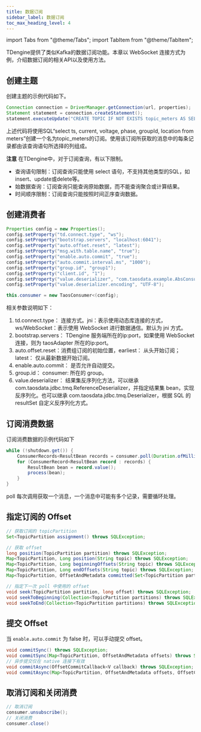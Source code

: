 ```yaml
---
title: 数据订阅
sidebar_label: 数据订阅
toc_max_heading_level: 4
---
```


import Tabs from "@theme/Tabs";
import TabItem from "@theme/TabItem";

TDengine提供了类似Kafka的数据订阅功能。本章以 WebSocket 连接方式为例，介绍数据订阅的相关API以及使用方法。

## 创建主题

创建主题的示例代码如下。

<Tabs defaultValue="java" groupId="createTopic">
<TabItem value="java" label="Java">

```java
Connection connection = DriverManager.getConnection(url, properties);
Statement statement = connection.createStatement();
statement.executeUpdate("CREATE TOPIC IF NOT EXISTS topic_meters AS SELECT ts, current, voltage, phase, groupid, location FROM meters");
```
</TabItem>
</Tabs>

上述代码将使用SQL“select ts, current, voltage, phase, groupId, location from meters”创建一个名为topic_meters的订阅。使用该订阅所获取的消息中的每条记录都由该查询语句所选择的列组成。

**注意**
在TDengine中，对于订阅查询，有以下限制。
- 查询语句限制：订阅查询只能使用 select 语句，不支持其他类型的SQL，如 insert、update或delete等。
- 始数据查询：订阅查询只能查询原始数据，而不能查询聚合或计算结果。
- 时间顺序限制：订阅查询只能按照时间正序查询数据。

## 创建消费者

<Tabs defaultValue="java" groupId="createConsumer">
<TabItem value="java" label="Java">

```java
Properties config = new Properties();
config.setProperty("td.connect.type", "ws");
config.setProperty("bootstrap.servers", "localhost:6041");
config.setProperty("auto.offset.reset", "latest");
config.setProperty("msg.with.table.name", "true");
config.setProperty("enable.auto.commit", "true");
config.setProperty("auto.commit.interval.ms", "1000");
config.setProperty("group.id", "group1");
config.setProperty("client.id", "1");
config.setProperty("value.deserializer", "com.taosdata.example.AbsConsumerLoop$ResultDeserializer");
config.setProperty("value.deserializer.encoding", "UTF-8");

this.consumer = new TaosConsumer<(config);
```
</TabItem>
</Tabs>

相关参数说明如下：
1. td.connect.type： 连接方式。jni：表示使用动态库连接的方式，ws/WebSocket：表示使用 WebSocket 进行数据通信。默认为 jni 方式。
2. bootstrap.servers： TDengine 服务端所在的ip:port，如果使用 WebSocket 连接，则为 taosAdapter 所在的ip:port。
3. auto.offset.reset：消费组订阅的初始位置，earliest： 从头开始订阅； latest： 仅从最新数据开始订阅。
4. enable.auto.commit： 是否允许自动提交。
5. group.id： consumer: 所在的 group。
6. value.deserializer： 结果集反序列化方法，可以继承 com.taosdata.jdbc.tmq.ReferenceDeserializer，并指定结果集 bean，实现反序列化。也可以继承 com.taosdata.jdbc.tmq.Deserializer，根据 SQL 的 resultSet 自定义反序列化方式。

## 订阅消费数据

订阅消费数据的示例代码如下

<Tabs defaultValue="java" groupId="poll">
<TabItem value="java" label="Java">

```java
while (!shutdown.get()) {
    ConsumerRecords<ResultBean records = consumer.poll(Duration.ofMillis(100));
    for (ConsumerRecord<ResultBean record : records) {
        ResultBean bean = record.value();
        process(bean);
    }
}
```
</TabItem>
</Tabs>

poll 每次调用获取一个消息，一个消息中可能有多个记录，需要循环处理。

## 指定订阅的 Offset

<Tabs defaultValue="java" groupId="seek">
<TabItem value="java" label="Java">

```java
// 获取订阅的 topicPartition
Set<TopicPartition assignment() throws SQLException;

// 获取 offset
long position(TopicPartition partition) throws SQLException;
Map<TopicPartition, Long position(String topic) throws SQLException;
Map<TopicPartition, Long beginningOffsets(String topic) throws SQLException;
Map<TopicPartition, Long endOffsets(String topic) throws SQLException;
Map<TopicPartition, OffsetAndMetadata committed(Set<TopicPartition partitions) throws SQLException;

// 指定下一次 poll 中使用的 offset
void seek(TopicPartition partition, long offset) throws SQLException;
void seekToBeginning(Collection<TopicPartition partitions) throws SQLException;
void seekToEnd(Collection<TopicPartition partitions) throws SQLException;
```
</TabItem>
</Tabs>

## 提交 Offset

当 `enable.auto.commit` 为 false 时，可以手动提交 offset。

<Tabs defaultValue="java" groupId="commit">
<TabItem value="java" label="Java">

```java
void commitSync() throws SQLException;
void commitSync(Map<TopicPartition, OffsetAndMetadata offsets) throws SQLException;
// 异步提交仅在 native 连接下有效
void commitAsync(OffsetCommitCallback<V callback) throws SQLException;
void commitAsync(Map<TopicPartition, OffsetAndMetadata offsets, OffsetCommitCallback<V callback) throws SQLException;
```
</TabItem>
</Tabs>

## 取消订阅和关闭消费

<Tabs defaultValue="java" groupId="close">
<TabItem value="java" label="Java">

```java
// 取消订阅
consumer.unsubscribe();
// 关闭消费
consumer.close()
```
</TabItem>
</Tabs>